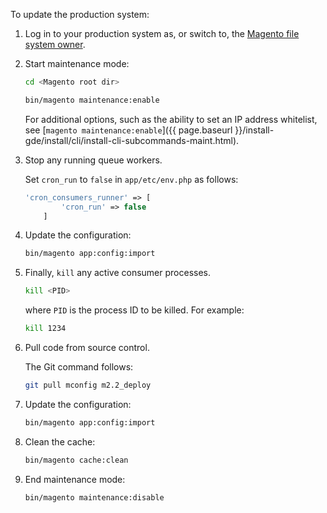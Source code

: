 To update the production system:

1. Log in to your production system as, or switch to, the [Magento file system owner](https://glossary.magento.com/magento-file-system-owner).
1. Start maintenance mode:

   ```bash
   cd <Magento root dir>
   ```

   ```bash
   bin/magento maintenance:enable
   ```

   For additional options, such as the ability to set an IP address whitelist, see [`magento maintenance:enable`]({{ page.baseurl }}/install-gde/install/cli/install-cli-subcommands-maint.html).

1. Stop any running queue workers.

   Set `cron_run` to `false` in `app/etc/env.php` as follows:

   ```php
   'cron_consumers_runner' => [
           'cron_run' => false
       ]
   ```

1. Update the configuration:

   ```bash
   bin/magento app:config:import
   ```

1. Finally, `kill` any active consumer processes.

   ```bash
   kill <PID>
   ```

    where `PID` is the process ID to be killed. For example:

   ```bash
   kill 1234
   ```

1. Pull code from source control.

   The Git command follows:

   ```bash
   git pull mconfig m2.2_deploy
   ```

1. Update the configuration:

   ```bash
   bin/magento app:config:import
   ```

1. Clean the cache:

   ```bash
   bin/magento cache:clean
   ```

1. End maintenance mode:

   ```bash
   bin/magento maintenance:disable
   ```
